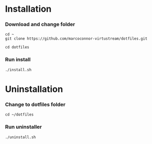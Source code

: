 # Installation
### Download and change folder
```
cd ~
git clone https://github.com/marcoconnor-virtustream/dotfiles.git

cd dotfiles
```
### Run install
```
./install.sh
```

# Uninstallation

### Change to dotfiles folder
```
cd ~/dotfiles
```

### Run uninstaller
```
./uninstall.sh
```
